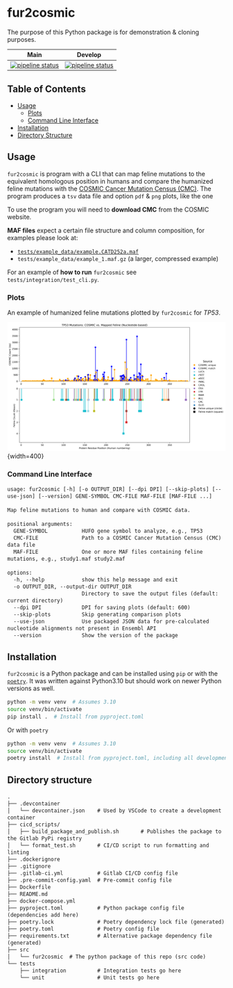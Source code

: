# fur2cosmic

The purpose of this Python package is for demonstration & cloning purposes.

|                         Main                         |                         Develop                          |
| :----------------------------------------------------: | :------------------------------------------------------: |
| [![pipeline status][main-pipe-badge]][main-branch] | [![pipeline status][develop-pipe-badge]][develop-branch] |

[main-pipe-badge]: https://gitlab.internal.sanger.ac.uk/DERMATLAS/fur/fur_to_cosmic/badges/main/pipeline.svg
[main-branch]: https://gitlab.internal.sanger.ac.uk/DERMATLAS/fur/fur_to_cosmic/-/commits/main
[develop-pipe-badge]: https://gitlab.internal.sanger.ac.uk/DERMATLAS/fur/fur_to_cosmic/badges/develop/pipeline.svg
[develop-branch]: https://gitlab.internal.sanger.ac.uk/DERMATLAS/fur/fur_to_cosmic/-/commits/develop


## Table of Contents
- [Usage](#usage)
  - [Plots](#)
  - [Command Line Interface](#command-line-interface)
- [Installation](#installation)
- [Directory Structure](#directory-structure)


## Usage

`fur2cosmic` is program with a CLI that can map feline mutations to the
equivalent homologous position in humans and compare the humanized feline
mutations with the [COSMIC Cancer Mutation Census (CMC)](https://cancer.sanger.ac.uk/cmc/home). The 
program produces a `tsv` data file and option `pdf` & `png` plots, like the one 

To use the program you will need to **download CMC** from the COSMIC website.

**MAF files** expect a certain file structure and column composition, for examples please look at:
  - [`tests/example_data/example.CATD252a.maf`](tests/example_data/example.CATD252a.maf)
  - `tests/example_data/example_1.maf.gz` (a larger, compressed example)

For an example of **how to run** `fur2cosmic` see `tests/integration/test_cli.py`.

### Plots

An example of humanized feline mutations plotted by `fur2cosmic` for *TP53*.

![An example of a plot rendered by fur2cosmic](tests/example_data/example.TP53.fur2cosmic.png){width=400}

### Command Line Interface

```
usage: fur2cosmic [-h] [-o OUTPUT_DIR] [--dpi DPI] [--skip-plots] [--use-json] [--version] GENE-SYMBOL CMC-FILE MAF-FILE [MAF-FILE ...]

Map feline mutations to human and compare with COSMIC data.

positional arguments:
  GENE-SYMBOL           HUFO gene symbol to analyze, e.g., TP53
  CMC-FILE              Path to a COSMIC Cancer Mutation Census (CMC) data file
  MAF-FILE              One or more MAF files containing feline mutations, e.g., study1.maf study2.maf

options:
  -h, --help            show this help message and exit
  -o OUTPUT_DIR, --output-dir OUTPUT_DIR
                        Directory to save the output files (default: current directory)
  --dpi DPI             DPI for saving plots (default: 600)
  --skip-plots          Skip generating comparison plots
  --use-json            Use packaged JSON data for pre-calculated nucleotide alignments not present in Ensembl API
  --version             Show the version of the package
  ```

## Installation

`fur2cosmic` is a Python package and can be installed using `pip` or with the
[`poetry`](https://python-poetry.org/docs/). It was written against Python3.10
but should work on newer Python versions as well.

```bash
python -m venv venv  # Assumes 3.10
source venv/bin/activate
pip install .  # Install from pyproject.toml
```

Or with `poetry`
```bash
python -m venv venv  # Assumes 3.10
source venv/bin/activate
poetry install  # Install from pyproject.toml, including all development dependencies
```

## Directory structure

```
.
├── .devcontainer
│   └── devcontainer.json    # Used by VSCode to create a development container
├── cicd_scripts/
│   ├── build_package_and_publish.sh       # Publishes the package to the Gitlab PyPi registry
│   └── format_test.sh       # CI/CD script to run formatting and linting
├── .dockerignore
├── .gitignore
├── .gitlab-ci.yml           # Gitlab CI/CD config file
├── .pre-commit-config.yaml  # Pre-commit config file
├── Dockerfile
├── README.md
├── docker-compose.yml
├── pyproject.toml           # Python package config file (dependencies add here)
├── poetry.lock              # Poetry dependency lock file (generated)
├── poetry.toml              # Poetry config file
├── requirements.txt         # Alternative package dependency file (generated)
├── src
│   └── fur2cosmic  # The python package of this repo (src code)
└── tests
    ├── integration          # Integration tests go here
    └── unit                 # Unit tests go here
```

